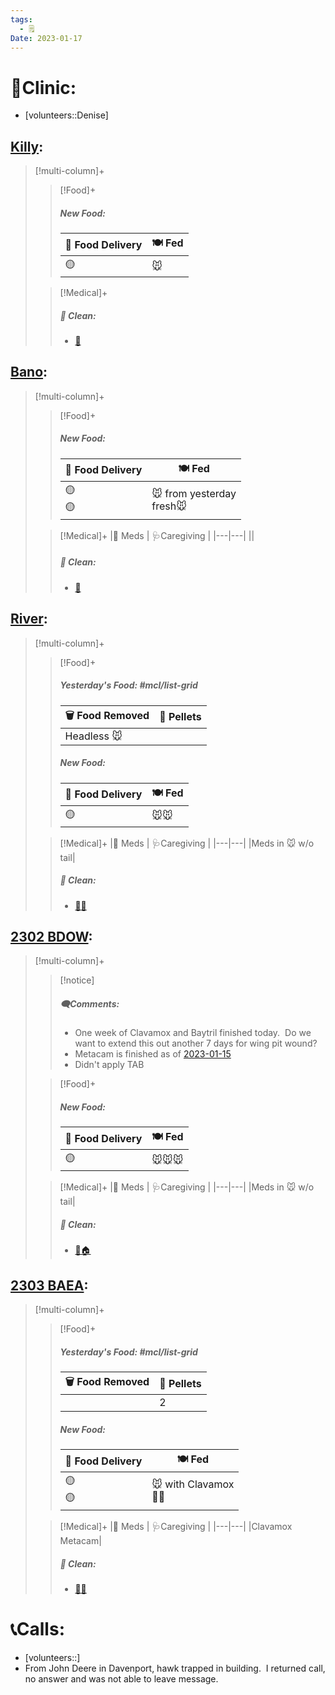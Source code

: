 ```yaml
---
tags:
  - 🗒️
Date: 2023-01-17
---
```


# 🏥Clinic:
- [volunteers::Denise]

## [Killy](../RARE%20Birds/Ed%20Birds/Killy.md):
> [!multi-column]+
>
>> [!Food]+
>> ##### New Food:
>> |🚚 Food Delivery| 🍽️ Fed|
>> |---|---|
>>|🟡|🐭
>
>> [!Medical]+
>>##### 🫧 Clean:
>> - [🧽](../Admin/Codes/Scrubbed%20cage.md)

## [Bano](../RARE%20Birds/Ed%20Birds/Bano.md):
> [!multi-column]+
>
>> [!Food]+
>> ##### New Food:
>> |🚚 Food Delivery| 🍽️ Fed|
>> |---|---|
>>|🟡<br>🟡|🐭 from yesterday <br> fresh🐭
>
>> [!Medical]+
>> |💊 Meds | 🩺Caregiving |
>> |---|---|
>> ||
>>
>>##### 🫧 Clean:
>> - [🧽](../Admin/Codes/Scrubbed%20cage.md)

## [River](../RARE%20Birds/Ed%20Birds/River.md):
> [!multi-column]+
>
>> [!Food]+
>> ##### Yesterday's Food: #mcl/list-grid
>> |🗑️ Food Removed| 💩 Pellets
>> |---|---|
>>|Headless 🐭|
>>
>> ##### New Food:
>> |🚚 Food Delivery| 🍽️ Fed|
>> |---|---|
>>|🟡|🐭🐭
>
>> [!Medical]+
>> |💊 Meds | 🩺Caregiving |
>> |---|---|
>> |Meds in 🐭 w/o tail|
>>
>>##### 🫧 Clean:
>> - [🧼➗](../Admin/Codes/Cleaned%20with%20divider.md)

## [2302 BDOW](../RARE%20Birds/2302%20BDOW.md):
> [!multi-column]+
>
>> [!notice]
>> ##### 🗨️Comments:
>> - One week of Clavamox and Baytril finished today.  Do we want to extend this out another 7 days for wing pit wound?
>> - Metacam is finished as of [2023-01-15](./2023-01-15.md)
>> - Didn't apply TAB
>
>> [!Food]+
>> ##### New Food:
>> |🚚 Food Delivery| 🍽️ Fed|
>> |---|---|
>>|🟡|🐭🐭🐭
>
>> [!Medical]+
>> |💊 Meds | 🩺Caregiving |
>> |---|---|
>> |Meds in 🐭 w/o tail|
>>
>>##### 🫧 Clean:
>>- [🧼🏠](../Admin/Codes/Moved%20to%20clean%20cage.md)
>>

## [2303 BAEA](../RARE%20Birds/2303%20BAEA.md):
> [!multi-column]+
>
>> [!Food]+
>> ##### Yesterday's Food: #mcl/list-grid
>> |🗑️ Food Removed| 💩 Pellets
>> |---|---|
>>||2
>>
>> ##### New Food:
>> |🚚 Food Delivery| 🍽️ Fed|
>> |---|---|
>>|🟡<br>🟡|🐭 with Clavamox<br>🐀🐀
>
>> [!Medical]+
>> |💊 Meds | 🩺Caregiving |
>> |---|---|
>> |Clavamox<br>Metacam|
>>
>>##### 🫧 Clean:
>> - [🧼➗](../Admin/Codes/Cleaned%20with%20divider.md)

# 📞Calls:
- [volunteers::]
- From John Deere in Davenport, hawk trapped in building.  I returned call, no answer and was not able to leave message.